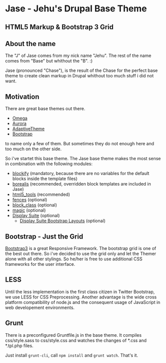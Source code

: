 # Jase - Jehu's Drupal Base Theme
## HTML5 Markup & Bootstrap 3 Grid

## About the name
The "J" of Jase comes from my nick name "Jehu".
The rest of the name comes from "Base" but whithout the "B". :)

Jase (pronounced "Chase"), is the result of the Chase for the perfect base theme to create clean markup in Drupal whithout too much stuff i did not want.

## Motivation
There are great base themes out there.

* [Omega][]
* [Aurora][]
* [AdaptiveTheme][]
* [Bootstrap][]

to name only a few of them.
But sometimes they do not enough here and too much on the other side.

So i've startet this base theme. The Jase base theme makes the most sense in combination with the following modules:

* [blockify][] (mandatory, because there are no variables for the default blocks inside the template files)
* [borealis][] (recommended, overridden block templates are included in Jase)
* [html5_tools][] (recommended)
* [fences][] (optional)
* [block_class][] (optional)
* [magic][] (optional)
* [Display Suite][] (optional)
    * [Display Suite Bootstrap Layouts][] (optional)

## Bootstrap - Just the Grid
[Bootstrap3][] is a great Responsive Framework. The bootstrap grid is one of the best out there. So i've decided to use the grid only and let the Themer alone with all other stylings. So he/her is free to use additional CSS frameworks for the user interface.

## LESS
Until the less implementation is the first class citizen in Twitter Bootstrap, we use LESS for CSS Preprocessing.
Another advantage is the wide cross platform compatibility of node.js and the consequent usage of JavaScript in web developement environments.

## Grunt
There is a preconfigured Gruntfile.js in the base theme.
It compiles css/style.sass to css/style.css and watches the changes of *.css and *.tpl.php files.

Just install ``grunt-cli``, call ``npm install`` and ``grunt watch``. That's it.

[Omega]:https://drupal.org/project/omega
[Aurora]:https://drupal.org/project/aurora
[AdaptiveTheme]:https://drupal.org/project/adaptivetheme
[Bootstrap]:https://drupal.org/project/bootstrap
[blockify]:https://drupal.org/project/blockify
[borealis]:https://drupal.org/project/borealis
[html5_tools]:https://drupal.org/project/html5_tools
[fences]:https://drupal.org/project/fences
[block_class]:https://drupal.org/project/block_class
[magic]:https://drupal.org/project/magic
[Display Suite]:https://drupal.org/project/ds
[Display Suite Bootstrap Layouts]:https://drupal.org/project/ds_bootstrap_layouts
[Bootstrap3]:http://getbootstrap.com
